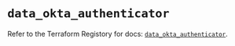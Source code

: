 # `data_okta_authenticator`

Refer to the Terraform Registory for docs: [`data_okta_authenticator`](https://registry.terraform.io/providers/okta/okta/4.6.0/docs/data-sources/authenticator).
